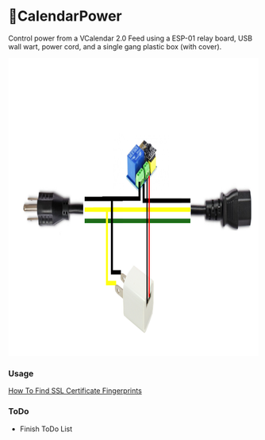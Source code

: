 # 📆CalendarPower
Control power from a VCalendar 2.0 Feed using a ESP-01 relay board, USB wall wart, power cord, and a single gang plastic box (with cover).

<img height="600" src="https://raw.githubusercontent.com/ideafablabs/CalendarPower/main/pics/overview.png">

### Usage

[How To Find SSL Certificate Fingerprints](https://github.com/ideafablabs/CalendarPower/blob/main/fingerprint.md)

### ToDo

* Finish ToDo List
